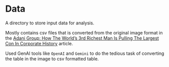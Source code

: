# Data

A directory to store input data for analysis.

Mostly contains csv files that is converted from the original image format in the [Adani Group: How The World’s 3rd Richest Man Is Pulling The Largest Con In Corporate History](https://hindenburgresearch.com/adani/) article.

Used GenAI tools like `OpenAI` and `Gemini` to do the tedious task of converting the table in the image to csv formatted table.